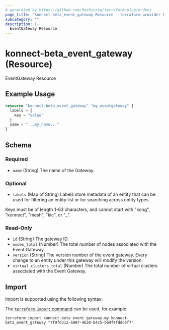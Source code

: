 ```yaml
---
# generated by https://github.com/hashicorp/terraform-plugin-docs
page_title: "konnect-beta_event_gateway Resource - terraform-provider-konnect-beta"
subcategory: ""
description: |-
  EventGateway Resource
---
```


# konnect-beta_event_gateway (Resource)

EventGateway Resource

## Example Usage

```terraform
resource "konnect-beta_event_gateway" "my_eventgateway" {
  labels = {
    key = "value"
  }
  name = "...my_name..."
}
```

<!-- schema generated by tfplugindocs -->
## Schema

### Required

- `name` (String) The name of the Gateway.

### Optional

- `labels` (Map of String) Labels store metadata of an entity that can be used for filtering an entity list or for searching across entity types. 

Keys must be of length 1-63 characters, and cannot start with "kong", "konnect", "mesh", "kic", or "_".

### Read-Only

- `id` (String) The gateway ID.
- `nodes_total` (Number) The total number of nodes associated with the Event Gateway.
- `version` (String) The version number of the event gateway. Every change to an entity
under this gateway will modify the version.
- `virtual_clusters_total` (Number) The total number of virtual clusters associated with the Event Gateway.

## Import

Import is supported using the following syntax:

The [`terraform import` command](https://developer.hashicorp.com/terraform/cli/commands/import) can be used, for example:

```shell
terraform import konnect-beta_event_gateway.my_konnect-beta_event_gateway "7f9fd312-a987-4628-b4c5-bb4f4fddd5f7"
```
